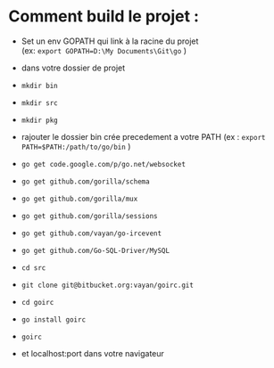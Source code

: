 # Comment build le projet : 

* Set un env GOPATH qui link à la racine du projet  
 (ex: `export GOPATH=D:\My Documents\Git\go` )

* dans votre dossier de projet 
* `mkdir bin`
* `mkdir src`
* `mkdir pkg`

* rajouter le dossier bin crée precedement a votre PATH 
 (ex : `export PATH=$PATH:/path/to/go/bin` )

* `go get code.google.com/p/go.net/websocket`
* `go get github.com/gorilla/schema`
* `go get github.com/gorilla/mux`
* `go get github.com/gorilla/sessions`
* `go get github.com/vayan/go-ircevent`
* `go get github.com/Go-SQL-Driver/MySQL`

* `cd src`
* `git clone git@bitbucket.org:vayan/goirc.git`

* `cd goirc`
* `go install goirc`
* `goirc`
* et localhost:port dans votre navigateur